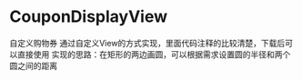 # CouponDisplayView
自定义购物券
通过自定义View的方式实现，里面代码注释的比较清楚，下载后可以直接使用
实现的思路：在矩形的两边画圆，可以根据需求设置圆的半径和两个圆之间的距离
